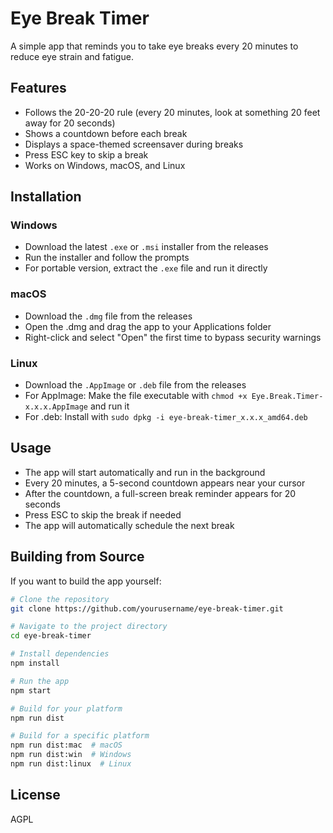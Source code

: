 
# Eye Break Timer

A simple app that reminds you to take eye breaks every 20 minutes to reduce eye strain and fatigue.

## Features

- Follows the 20-20-20 rule (every 20 minutes, look at something 20 feet away for 20 seconds)
- Shows a countdown before each break
- Displays a space-themed screensaver during breaks
- Press ESC key to skip a break
- Works on Windows, macOS, and Linux

## Installation

### Windows
- Download the latest `.exe` or `.msi` installer from the releases
- Run the installer and follow the prompts
- For portable version, extract the `.exe` file and run it directly

### macOS
- Download the `.dmg` file from the releases
- Open the .dmg and drag the app to your Applications folder
- Right-click and select "Open" the first time to bypass security warnings

### Linux
- Download the `.AppImage` or `.deb` file from the releases
- For AppImage: Make the file executable with `chmod +x Eye.Break.Timer-x.x.x.AppImage` and run it
- For .deb: Install with `sudo dpkg -i eye-break-timer_x.x.x_amd64.deb`

## Usage

- The app will start automatically and run in the background
- Every 20 minutes, a 5-second countdown appears near your cursor
- After the countdown, a full-screen break reminder appears for 20 seconds
- Press ESC to skip the break if needed
- The app will automatically schedule the next break

## Building from Source

If you want to build the app yourself:

```bash
# Clone the repository
git clone https://github.com/yourusername/eye-break-timer.git

# Navigate to the project directory
cd eye-break-timer

# Install dependencies
npm install

# Run the app
npm start

# Build for your platform
npm run dist

# Build for a specific platform
npm run dist:mac  # macOS
npm run dist:win  # Windows
npm run dist:linux  # Linux
```

## License

AGPL 
